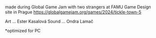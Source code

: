 made during Global Game Jam with two strangers at FAMU Game Design site in Prague
https://globalgamejam.org/games/2024/tickle-town-5

Art ... Ester Kasalová
Sound ... Ondra Lamač

*optimized for PC
